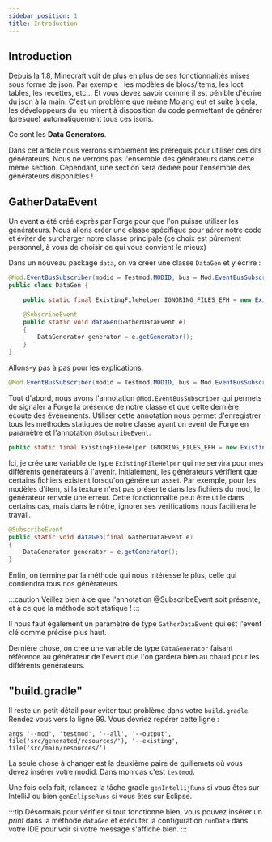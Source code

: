 ```yaml
---
sidebar_position: 1
title: Introduction
---
```


## Introduction

Depuis la 1.8, Minecraft voit de plus en plus de ses fonctionnalités mises sous forme de
json. Par exemple : les modèles de blocs/items, les loot tables, les recettes, etc...
Et vous devez savoir comme il est pénible d'écrire du json à la main. C'est un problème
que même Mojang eut et suite à cela, les développeurs du jeu mirent à disposition du
code permettant de générer (presque) automatiquement tous ces jsons.

Ce sont les **Data Generators**.

Dans cet article nous verrons simplement les prérequis pour utiliser ces dits générateurs.
Nous ne verrons pas l'ensemble des générateurs dans cette même section. Cependant, une
section sera dédiée pour l'ensemble des générateurs disponibles !

## GatherDataEvent

Un event a été créé exprès par Forge pour que l'on puisse utiliser les générateurs.
Nous allons créer une classe spécifique pour aérer notre code et éviter de surcharger
notre classe principale (ce choix est pûrement personnel, à vous de choisir ce qui
vous convient le mieux)

Dans un nouveau package `data`, on va créer une classe `DataGen` et y écrire :

````java
@Mod.EventBusSubscriber(modid = Testmod.MODID, bus = Mod.EventBusSubscriber.Bus.MOD)
public class DataGen {

    public static final ExistingFileHelper IGNORING_FILES_EFH = new ExistingFileHelper(Collections.emptyList(), Sets.newConcurrentHashSet(), false, null, null);

    @SubscribeEvent
    public static void dataGen(GatherDataEvent e)
    {
        DataGenerator generator = e.getGenerator();
    }
}
````

Allons-y pas à pas pour les explications.

````java
@Mod.EventBusSubscriber(modid = Testmod.MODID, bus = Mod.EventBusSubscriber.Bus.MOD)
````

Tout d'abord, nous avons l'annotation ``@Mod.EventBusSubscriber`` qui permets de signaler
à Forge la présence de notre classe et que cette dernière écoute des évènements.
Utiliser cette annotation nous permet d'enregistrer tous les méthodes statiques de notre
classe ayant un event de Forge en paramètre et l'annotation `@SubscribeEvent`.

````java
public static final ExistingFileHelper IGNORING_FILES_EFH = new ExistingFileHelper(Collections.emptyList(), Sets.newConcurrentHashSet(), false, null, null);
````

Ici, je crée une variable de type `ExistingFileHelper` qui me servira pour mes différents
générateurs à l'avenir. Initialement, les générateurs vérifient que certains fichiers existent
lorsqu'on génére un asset. Par exemple, pour les modèles d'item, si la texture n'est pas
présente dans les fichiers du mod, le générateur renvoie une erreur. Cette fonctionnalité
peut être utile dans certains cas, mais dans le nôtre, ignorer ses vérifications
nous facilitera le travail.

````java
@SubscribeEvent
public static void dataGen(final GatherDataEvent e)
{
    DataGenerator generator = e.getGenerator();
}
````

Enfin, on termine par la méthode qui nous intéresse le plus, celle qui contiendra tous
nos générateurs.

:::caution
Veillez bien à ce que l'annotation @SubscribeEvent soit présente, et à ce que la méthode
soit statique !
:::

Il nous faut également un paramètre de type `GatherDataEvent` qui est l'event clé comme
précisé plus haut.

Dernière chose, on crée une variable de type `DataGenerator` faisant référence au générateur
de l'event que l'on gardera bien au chaud pour les différents générateurs.

## "build.gradle"

Il reste un petit détail pour éviter tout problème dans votre ``build.gradle``.
Rendez vous vers la ligne 99. Vous devriez repérer cette ligne :

````text
args '--mod', 'testmod', '--all', '--output', file('src/generated/resources/'), '--existing', file('src/main/resources/')
````

La seule chose à changer est la deuxième paire de guillemets où vous devez insérer
votre modid. Dans mon cas c'est ``testmod``.

Une fois cela fait, relancez la tâche gradle `genIntellijRuns` si vous êtes sur IntelliJ
ou bien `genEclipseRuns` si vous êtes sur Eclipse.

:::tip
Désormais pour vérifier si tout fonctionne bien, vous pouvez insérer un *print* dans la
méthode ``dataGen`` et exécuter la configuration ``runData`` dans votre IDE pour voir si votre
message s'affiche bien.
:::